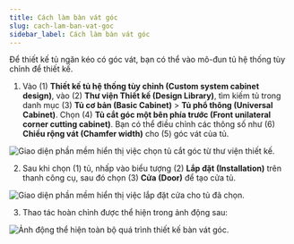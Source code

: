 ```yaml
---
title: Cách làm bàn vát góc
slug: cach-lam-ban-vat-goc
sidebar_label: Cách làm bàn vát góc
---
```


Để thiết kế tủ ngăn kéo có góc vát, bạn có thể vào mô-đun tủ hệ thống tùy chỉnh để thiết kế.

1. Vào (1) **Thiết kế tủ hệ thống tùy chỉnh (Custom system cabinet design)**, vào (2) **Thư viện Thiết kế (Design Library)**, tìm kiếm tủ trong danh mục (3) **Tủ cơ bản (Basic Cabinet)** > **Tủ phổ thông (Universal Cabinet)**. Chọn (4) **Tủ cắt góc một bên phía trước (Front unilateral corner cutting cabinet)**. Bạn có thể điều chỉnh các thông số như (6) **Chiều rộng vát (Chamfer width)** cho (5) góc vát của tủ.

![Giao diện phần mềm hiển thị việc chọn tủ cắt góc từ thư viện thiết kế.](https://storage.googleapis.com/jegavn_kb/images/439b1d26-71cf-43f0-979f-ba2925519f84.png)

2. Sau khi chọn (1) tủ, nhấp vào biểu tượng (2) **Lắp đặt (Installation)** trên thanh công cụ, sau đó chọn (3) **Cửa (Door)** để tạo cửa tủ.

![Giao diện phần mềm hiển thị việc lắp đặt cửa cho tủ đã chọn.](https://storage.googleapis.com/jegavn_kb/images/424df241-782a-4036-ae30-f103ada0bff3.png)

3. Thao tác hoàn chỉnh được thể hiện trong ảnh động sau:

![Ảnh động thể hiện toàn bộ quá trình thiết kế bàn vát góc.](https://storage.googleapis.com/jegavn_kb/images/ba4ac7c5-8667-42b0-9001-720d68482577.gif)